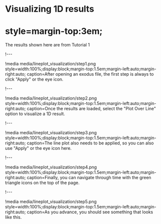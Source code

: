 # Visualizing 1D results

# style=margin-top:3em;

The results shown here are from Tutorial 1

!---

!media media/lineplot_visualization/step1.png
       style=width:100%;display:block;margin-top:1.5em;margin-left:auto;margin-right:auto;
       caption=After opening an exodus file, the first step is always to click "Apply" or the eye icon.

!---

!media media/lineplot_visualization/step2.png
       style=width:100%;display:block;margin-top:1.5em;margin-left:auto;margin-right:auto;
       caption=Once the results are loaded, select the "Plot Over Line" option to visualize a 1D result.

!---

!media media/lineplot_visualization/step3.png
       style=width:100%;display:block;margin-top:1.5em;margin-left:auto;margin-right:auto;
       caption=The line plot also needs to be applied, so you can also use "Apply" or the eye icon here.


!---

!media media/lineplot_visualization/step4.png
       style=width:100%;display:block;margin-top:1.5em;margin-left:auto;margin-right:auto;
       caption=Finally, you can navigate through time with the green triangle icons on the top of the page.

!---

!media media/lineplot_visualization/step5.png
       style=width:100%;display:block;margin-top:1.5em;margin-left:auto;margin-right:auto;
       caption=As you advance, you should see something that looks like this.
